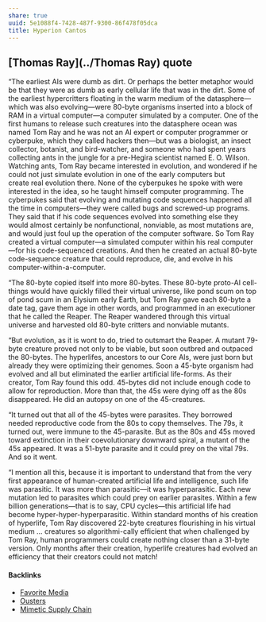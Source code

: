```yaml
---
share: true
uuid: 5e1088f4-7428-487f-9300-86f478f05dca
title: Hyperion Cantos
---
```

## [Thomas Ray](../Thomas Ray) quote

“The earliest AIs were dumb as dirt. Or perhaps the better metaphor would be that they were as dumb as early cellular life that was in the dirt. Some of the earliest hypercritters floating in the warm medium of the datasphere—which was also evolving—were 80-byte organisms inserted into a block of RAM in a virtual computer—a computer simulated by a computer. One of the first humans to release such creatures into the datasphere ocean was named Tom Ray and he was not an AI expert or computer programmer or cyberpuke, which they called hackers then—but was a biologist, an insect collector, botanist, and bird-watcher, and someone who had spent years collecting ants in the jungle for a pre-Hegira scientist named E. O. Wilson. Watching ants, Tom Ray became interested in evolution, and wondered if he could not just simulate evolution in one of the early computers but create real evolution there. None of the cyberpukes he spoke with were interested in the idea, so he taught himself computer programming. The cyberpukes said that evolving and mutating code sequences happened all the time in computers—they were called bugs and screwed-up programs. They said that if his code sequences evolved into something else they would almost certainly be nonfunctional, nonviable, as most mutations are, and would just foul up the operation of the computer software. So Tom Ray created a virtual computer—a simulated computer within his real computer—for his code-sequenced creations. And then he created an actual 80-byte code-sequence creature that could reproduce, die, and evolve in his computer-within-a-computer.

“The 80-byte copied itself into more 80-bytes. These 80-byte proto-AI cell-things would have quickly filled their virtual universe, like pond scum on top of pond scum in an Elysium early Earth, but Tom Ray gave each 80-byte a date tag, gave them age in other words, and programmed in an executioner that he called the Reaper. The Reaper wandered through this virtual universe and harvested old 80-byte critters and nonviable mutants.

“But evolution, as it is wont to do, tried to outsmart the Reaper. A mutant 79-byte creature proved not only to be viable, but soon outbred and outpaced the 80-bytes. The hyperlifes, ancestors to our Core AIs, were just born but already they were optimizing their genomes. Soon a 45-byte organism had evolved and all but eliminated the earlier artificial life-forms. As their creator, Tom Ray found this odd. 45-bytes did not include enough code to allow for reproduction. More than that, the 45s were dying off as the 80s disappeared. He did an autopsy on one of the 45-creatures.

“It turned out that all of the 45-bytes were parasites. They borrowed needed reproductive code from the 80s to copy themselves. The 79s, it turned out, were immune to the 45-parasite. But as the 80s and 45s moved toward extinction in their coevolutionary downward spiral, a mutant of the 45s appeared. It was a 51-byte parasite and it could prey on the vital 79s. And so it went.

“I mention all this, because it is important to understand that from the very first appearance of human-created artificial life and intelligence, such life was parasitic. It was more than parasitic—it was hyperparasitic. Each new mutation led to parasites which could prey on earlier parasites. Within a few billion generations—that is to say, CPU cycles—this artificial life had become hyper-hyper-hyperparasitic. Within standard months of his creation of hyperlife, Tom Ray discovered 22-byte creatures flourishing in his virtual medium … creatures so algorithmi-cally efficient that when challenged by Tom Ray, human programmers could create nothing closer than a 31-byte version. Only months after their creation, hyperlife creatures had evolved an efficiency that their creators could not match!

#### Backlinks

* [Favorite Media](/cf6a4db5-dcac-48ae-97ec-cf40f28e2b20)
* [Ousters](/af487b67-6de6-4b3d-8c57-736f23234426)
* [Mimetic Supply Chain](/9dd0b1b5-eecb-47c7-8755-0ddd8ec3b5a5)